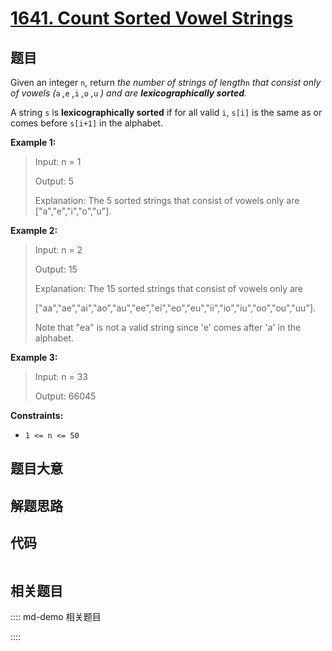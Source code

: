 # [1641. Count Sorted Vowel Strings](https://leetcode.com/problems/count-sorted-vowel-strings/)

## 题目

Given an integer `n`, return _the number of strings of length_`n` _that
consist only of vowels (_`a` _,_`e` _,_`i` _,_`o` _,_`u` _) and are
**lexicographically sorted**._

A string `s` is **lexicographically sorted** if for all valid `i`, `s[i]` is
the same as or comes before `s[i+1]` in the alphabet.



**Example 1:**

> Input: n = 1
> 
> Output: 5
> 
> Explanation: The 5 sorted strings that consist of vowels only are ["a","e","i","o","u"].

**Example 2:**

> Input: n = 2
> 
> Output: 15
> 
> Explanation: The 15 sorted strings that consist of vowels only are
> 
> ["aa","ae","ai","ao","au","ee","ei","eo","eu","ii","io","iu","oo","ou","uu"].
> 
> Note that "ea" is not a valid string since 'e' comes after 'a' in the alphabet.

**Example 3:**

> Input: n = 33
> 
> Output: 66045

**Constraints:**

  * `1 <= n <= 50` 


## 题目大意

## 解题思路

## 代码

```javascript

```

## 相关题目

:::: md-demo 相关题目

::::
